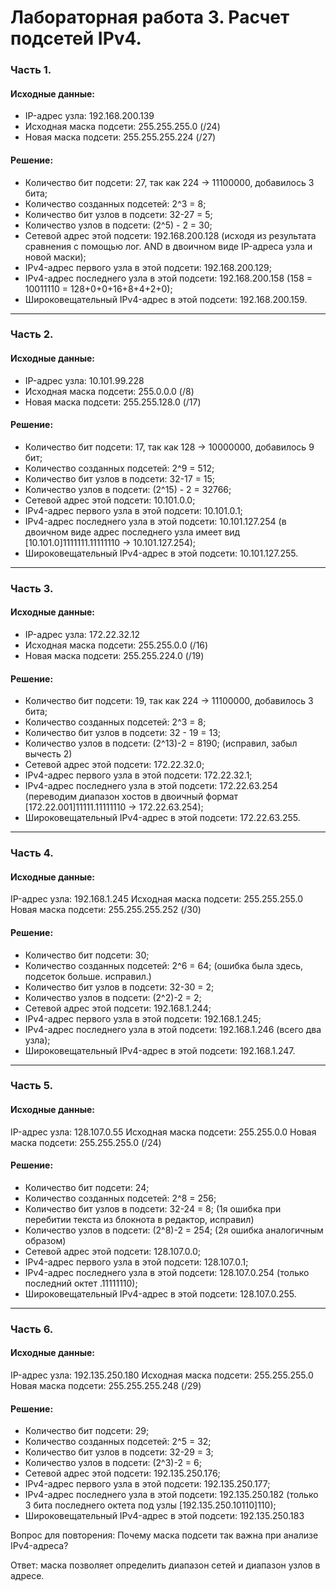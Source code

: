 # Лабораторная работа 3. Расчет подсетей IPv4.
### Часть 1.
#### Исходные данные:
- IP-адрес узла:	192.168.200.139
- Исходная маска подсети:	255.255.255.0 (/24)
- Новая маска подсети:	255.255.255.224 (/27)

#### Решение:
- Количество бит подсети: 27, так как 224 -> 11100000, добавилось 3 бита;
- Количество созданных подсетей: 2^3 = 8;
- Количество бит узлов в подсети: 32-27 = 5;
- Количество узлов в подсети: (2^5) - 2 = 30;
- Сетевой адрес этой подсети: 192.168.200.128 (исходя из результата сравнения с помощью лог. AND в двоичном виде IP-адреса узла и новой маски);
- IPv4-адрес первого узла в этой подсети: 192.168.200.129;
- IPv4-адрес последнего узла в этой подсети: 192.168.200.158 (158 = 10011110 = 128+0+0+16+8+4+2+0);
- Широковещательный IPv4-адрес в этой подсети: 192.168.200.159.
---

### Часть 2.
#### Исходные данные:
- IP-адрес узла:	10.101.99.228
- Исходная маска подсети:	255.0.0.0 (/8)
- Новая маска подсети:	255.255.128.0 (/17)

#### Решение:
- Количество бит подсети: 17, так как 128 -> 10000000, добавилось 9 бит;
- Количество созданных подсетей: 2^9 = 512;
- Количество бит узлов в подсети: 32-17 = 15;
- Количество узлов в подсети: (2^15) - 2 = 32766;
- Сетевой адрес этой подсети: 10.101.0.0;
- IPv4-адрес первого узла в этой подсети: 10.101.0.1;
- IPv4-адрес последнего узла в этой подсети: 10.101.127.254 (в двоичном виде адрес последнего узла имеет вид [10.101.0]1111111.11111110 -> 10.101.127.254); 
- Широковещательный IPv4-адрес в этой подсети: 10.101.127.255.
---

### Часть 3.
#### Исходные данные:
- IP-адрес узла:	172.22.32.12
- Исходная маска подсети:	255.255.0.0 (/16)
- Новая маска подсети:	255.255.224.0 (/19)

#### Решение:
- Количество бит подсети: 19, так как 224 -> 11100000, добавилось 3 бита;
- Количество созданных подсетей: 2^3 = 8;
- Количество бит узлов в подсети: 32 - 19 = 13;
- Количество узлов в подсети: (2^13)-2 = 8190; (исправил, забыл вычесть 2)
- Сетевой адрес этой подсети: 172.22.32.0;
- IPv4-адрес первого узла в этой подсети: 172.22.32.1;
- IPv4-адрес последнего узла в этой подсети: 172.22.63.254 (переводим диапазон хостов в двоичный формат [172.22.001]11111.11111110 -> 172.22.63.254); 
- Широковещательный IPv4-адрес в этой подсети: 172.22.63.255.

---

### Часть 4.
#### Исходные данные:
IP-адрес узла:	192.168.1.245
Исходная маска подсети:	255.255.255.0
Новая маска подсети:	255.255.255.252 (/30)

#### Решение:
- Количество бит подсети: 30;
- Количество созданных подсетей:  2^6 = 64; (ошибка была здесь, подсеток больше. исправил.)
- Количество бит узлов в подсети: 32-30 = 2;
- Количество узлов в подсети: (2^2)-2 = 2;
- Сетевой адрес этой подсети: 192.168.1.244;
- IPv4-адрес первого узла в этой подсети: 192.168.1.245;
- IPv4-адрес последнего узла в этой подсети: 192.168.1.246 (всего два узла);
- Широковещательный IPv4-адрес в этой подсети: 192.168.1.247.

---

### Часть 5.
#### Исходные данные:
IP-адрес узла:	128.107.0.55
Исходная маска подсети:	255.255.0.0
Новая маска подсети:	255.255.255.0 (/24)

#### Решение:
- Количество бит подсети: 24;
- Количество созданных подсетей:  2^8 = 256;
- Количество бит узлов в подсети: 32-24 = 8; (1я ошибка при перебитии текста из блокнота в редактор, исправил)
- Количество узлов в подсети: (2^8)-2 = 254; (2я ошибка аналогичным образом)
- Сетевой адрес этой подсети: 128.107.0.0;
- IPv4-адрес первого узла в этой подсети: 128.107.0.1;
- IPv4-адрес последнего узла в этой подсети: 128.107.0.254 (только последний октет .11111110);
- Широковещательный IPv4-адрес в этой подсети: 128.107.0.255.

---

### Часть 6.
#### Исходные данные:
IP-адрес узла:	192.135.250.180
Исходная маска подсети:	255.255.255.0
Новая маска подсети:	255.255.255.248 (/29)

#### Решение:
- Количество бит подсети: 29;
- Количество созданных подсетей:  2^5 = 32;
- Количество бит узлов в подсети: 32-29 = 3;
- Количество узлов в подсети: (2^3)-2 = 6;
- Сетевой адрес этой подсети: 192.135.250.176;
- IPv4-адрес первого узла в этой подсети: 192.135.250.177;
- IPv4-адрес последнего узла в этой подсети: 192.135.250.182 (только 3 бита последнего октета под узлы [192.135.250.10110]110);
- Широковещательный IPv4-адрес в этой подсети: 192.135.250.183

Вопрос для повторения:
Почему маска подсети так важна при анализе IPv4-адреса?

Ответ: маска позволяет определить диапазон сетей и диапазон узлов в адресе.
